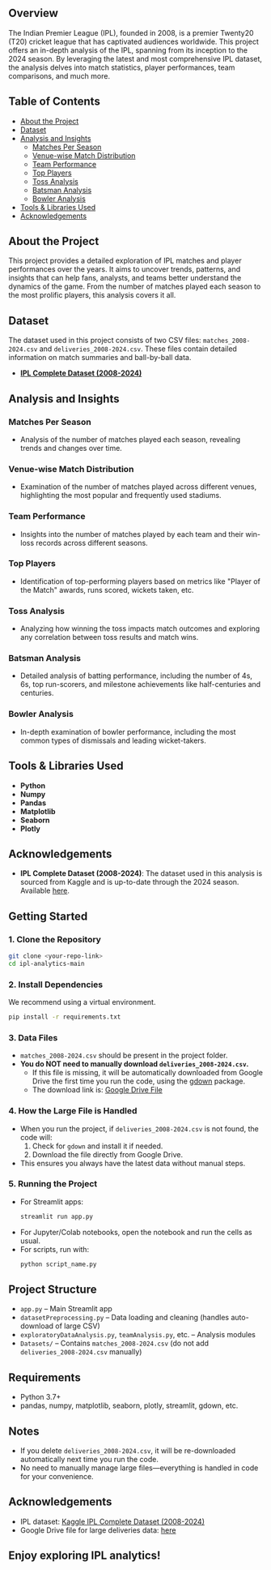 

## Overview

The Indian Premier League (IPL), founded in 2008, is a premier Twenty20 (T20) cricket league that has captivated audiences worldwide. This project offers an in-depth analysis of the IPL, spanning from its inception to the 2024 season. By leveraging the latest and most comprehensive IPL dataset, the analysis delves into match statistics, player performances, team comparisons, and much more.

## Table of Contents

- [About the Project](#about-the-project)
- [Dataset](#dataset)
- [Analysis and Insights](#analysis-and-insights)
  - [Matches Per Season](#matches-per-season)
  - [Venue-wise Match Distribution](#venue-wise-match-distribution)
  - [Team Performance](#team-performance)
  - [Top Players](#top-players)
  - [Toss Analysis](#toss-analysis)
  - [Batsman Analysis](#batsman-analysis)
  - [Bowler Analysis](#bowler-analysis)
- [Tools & Libraries Used](#tools--libraries-used)
- [Acknowledgements](#acknowledgements)


## About the Project

This project provides a detailed exploration of IPL matches and player performances over the years. It aims to uncover trends, patterns, and insights that can help fans, analysts, and teams better understand the dynamics of the game. From the number of matches played each season to the most prolific players, this analysis covers it all.

## Dataset

The dataset used in this project consists of two CSV files: `matches_2008-2024.csv` and `deliveries_2008-2024.csv`. These files contain detailed information on match summaries and ball-by-ball data.

- **[IPL Complete Dataset (2008-2024)](https://www.kaggle.com/datasets/patrickb1912/ipl-complete-dataset-20082020)**

## Analysis and Insights

### Matches Per Season

- Analysis of the number of matches played each season, revealing trends and changes over time.

### Venue-wise Match Distribution

- Examination of the number of matches played across different venues, highlighting the most popular and frequently used stadiums.

### Team Performance

- Insights into the number of matches played by each team and their win-loss records across different seasons.

### Top Players

- Identification of top-performing players based on metrics like "Player of the Match" awards, runs scored, wickets taken, etc.

### Toss Analysis

- Analyzing how winning the toss impacts match outcomes and exploring any correlation between toss results and match wins.

### Batsman Analysis

- Detailed analysis of batting performance, including the number of 4s, 6s, top run-scorers, and milestone achievements like half-centuries and centuries.

### Bowler Analysis

- In-depth examination of bowler performance, including the most common types of dismissals and leading wicket-takers.

## Tools & Libraries Used

- **Python**
- **Numpy**
- **Pandas**
- **Matplotlib**
- **Seaborn**
- **Plotly**

## Acknowledgements

- **IPL Complete Dataset (2008-2024)**: The dataset used in this analysis is sourced from Kaggle and is up-to-date through the 2024 season. Available [here](https://www.kaggle.com/datasets/patrickb1912/ipl-complete-dataset-20082020).



## Getting Started

### 1. Clone the Repository
```bash
git clone <your-repo-link>
cd ipl-analytics-main
```

### 2. Install Dependencies
We recommend using a virtual environment.
```bash
pip install -r requirements.txt
```

### 3. Data Files
- `matches_2008-2024.csv` should be present in the project folder.
- **You do NOT need to manually download `deliveries_2008-2024.csv`.**
  - If this file is missing, it will be automatically downloaded from Google Drive the first time you run the code, using the [gdown](https://github.com/wkentaro/gdown) package.
  - The download link is: [Google Drive File](https://drive.google.com/file/d/1-HRYfJVaoAheSTH6sje3U9Sk-p3cuqJo/view?usp=sharing)

### 4. How the Large File is Handled
- When you run the project, if `deliveries_2008-2024.csv` is not found, the code will:
  1. Check for `gdown` and install it if needed.
  2. Download the file directly from Google Drive.
- This ensures you always have the latest data without manual steps.

### 5. Running the Project
- For Streamlit apps:
  ```bash
  streamlit run app.py
  ```
- For Jupyter/Colab notebooks, open the notebook and run the cells as usual.
- For scripts, run with:
  ```bash
  python script_name.py
  ```

## Project Structure
- `app.py` – Main Streamlit app
- `datasetPreprocessing.py` – Data loading and cleaning (handles auto-download of large CSV)
- `exploratoryDataAnalysis.py`, `teamAnalysis.py`, etc. – Analysis modules
- `Datasets/` – Contains `matches_2008-2024.csv` (do not add `deliveries_2008-2024.csv` manually)

## Requirements
- Python 3.7+
- pandas, numpy, matplotlib, seaborn, plotly, streamlit, gdown, etc.

## Notes
- If you delete `deliveries_2008-2024.csv`, it will be re-downloaded automatically next time you run the code.
- No need to manually manage large files—everything is handled in code for your convenience.

## Acknowledgements
- IPL dataset: [Kaggle IPL Complete Dataset (2008-2024)](https://www.kaggle.com/datasets/patrickb1912/ipl-complete-dataset-20082020)
- Google Drive file for large deliveries data: [here](https://drive.google.com/file/d/1-HRYfJVaoAheSTH6sje3U9Sk-p3cuqJo/view?usp=sharing)

## Enjoy exploring IPL analytics!
